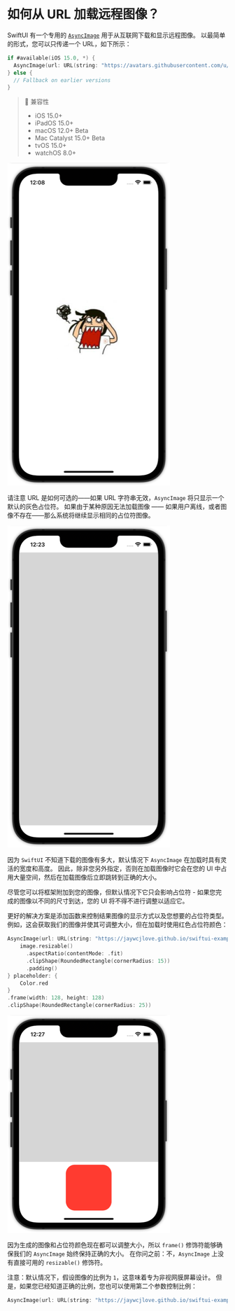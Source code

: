 如何从 URL 加载远程图像？
===

SwiftUI 有一个专用的 [`AsyncImage`](https://developer.apple.com/documentation/swiftui/asyncimage) 用于从互联网下载和显示远程图像。 以最简单的形式，您可以只传递一个 URL，如下所示：

```swift
if #available(iOS 15.0, *) {
  AsyncImage(url: URL(string: "https://avatars.githubusercontent.com/u/1680273?v=4"))
} else {
  // Fallback on earlier versions
}
```

> 🚧  兼容性
> - iOS 15.0+
> - iPadOS 15.0+
> - macOS 12.0+ Beta
> - Mac Catalyst 15.0+ Beta
> - tvOS 15.0+
> - watchOS 8.0+
<!--rehype:style=border-left: 8px solid #ffe564;background-color: #ffe56440;padding: 12px 16px;-->

![](./imgs/001.png)<!--rehype:style=max-width:320px-->

请注意 URL 是如何可选的——如果 URL 字符串无效，`AsyncImage` 将只显示一个默认的灰色占位符。 如果由于某种原因无法加载图像 —— 如果用户离线，或者图像不存在——那么系统将继续显示相同的占位符图像。

![](./imgs/002.png)<!--rehype:style=max-width:320px-->

因为 `SwiftUI` 不知道下载的图像有多大，默认情况下 `AsyncImage` 在加载时具有灵活的宽度和高度。 因此，除非您另外指定，否则在加载图像时它会在您的 UI 中占用大量空间，然后在加载图像后立即跳转到正确的大小。

尽管您可以将框架附加到您的图像，但默认情况下它只会影响占位符 - 如果您完成的图像以不同的尺寸到达，您的 UI 将不得不进行调整以适应它。

更好的解决方案是添加函数来控制结果图像的显示方式以及您想要的占位符类型。 例如，这会获取我们的图像并使其可调整大小，但在加载时使用红色占位符颜色：

```swift
AsyncImage(url: URL(string: "https://jaywcjlove.github.io/swiftui-example/example/images-shapes-media/demo13/avatars.png")) { image in
    image.resizable()
      .aspectRatio(contentMode: .fit)
      .clipShape(RoundedRectangle(cornerRadius: 15))
      .padding()
} placeholder: {
    Color.red
}
.frame(width: 128, height: 128)
.clipShape(RoundedRectangle(cornerRadius: 25))
```

![](./imgs/003.png)<!--rehype:style=max-width:320px-->

因为生成的图像和占位符颜色现在都可以调整大小，所以 `frame()` 修饰符能够确保我们的 `AsyncImage` 始终保持正确的大小。 在你问之前：不，`AsyncImage` 上没有直接可用的 `resizable()` 修饰符。

注意：默认情况下，假设图像的比例为 `1`，这意味着专为非视网膜屏幕设计。 但是，如果您已经知道正确的比例，您也可以使用第二个参数控制比例：

```swift
AsyncImage(url: URL(string: "https://jaywcjlove.github.io/swiftui-example/example/images-shapes-media/demo13/avatars@2x.png"), scale: 2)
```